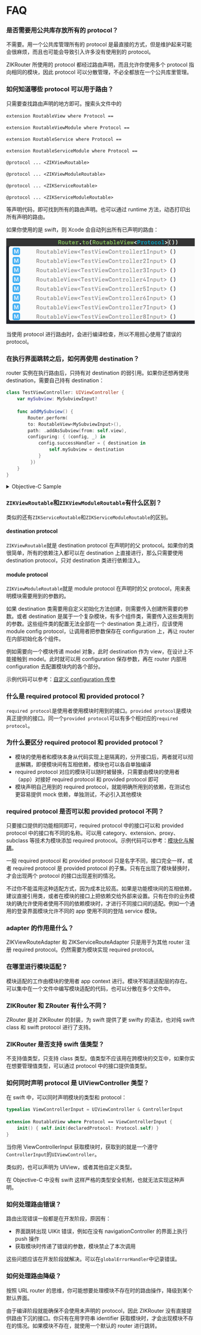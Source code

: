 # FAQ

### 是否需要用公共库存放所有的 protocol？

不需要。用一个公共库管理所有的 protocol 是最直接的方式，但是维护起来可能会很麻烦，而且也可能会导致引入许多没有使用到的 protocol。

ZIKRouter 所使用的 protocol 都经过路由声明，而且允许你使用多个 protocol 指向相同的模块，因此 protocol 可以分散管理，不必全都放在一个公共库里管理。

### 如何知道哪些 protocol 可以用于路由？

只需要查找路由声明的地方即可。搜索头文件中的

`extension RoutableView where Protocol ==`

`extension RoutableViewModule where Protocol ==`

`extension RoutableService where Protocol ==`

`extension RoutableServiceModule where Protocol ==`

`@protocol ... <ZIKViewRoutable>`

`@protocol ... <ZIKViewModuleRoutable>`

`@protocol ... <ZIKServiceRoutable>`

`@protocol ... <ZIKServiceModuleRoutable>`

等声明代码，即可找到所有的路由声明。也可以通过 runtime 方法，动态打印出所有声明的路由。

如果你使用的是 swift，则 Xcode 会自动列出所有已声明的路由：

![Xcode Auto Completion](../Resources/route-auto-completion.png)

当使用 protocol 进行路由时，会进行编译检查，所以不用担心使用了错误的 protocol。

### 在执行界面跳转之后，如何再使用 destination？

router 实例在执行路由后，只持有对 destination 的弱引用。如果你还想再使用 destination，需要自己持有 destination：

```swift
class TestViewController: UIViewController {
	var mySubview: MySubviewInput?
	
	func addMySubview() {
        Router.perform(
        to: RoutableView<MySubviewInput>(),
        path: .addAsSubview(from: self.view),
        configuring: { (config, _) in
            config.successHandler = { destination in
                self.mySubview = destination
            }
    	 })
	}
}
```

<details><summary>Objective-C Sample</summary>

```objectivec
@interface TestViewController: UIViewController
@property (nonatomic, strong) UIView<MySubviewInput> *mySubview;
@end
@implementation TestViewController

- (void)addMySubview {
    [ZIKRouterToView(MySubviewInput) performPath:ZIKViewRoutePath.addAsSubviewFrom(self.view) configuring:^(ZIKViewRouteConfiguration *config) {
        config.successHandler = ^(id<MySubviewInput> destination) {
            self.mySubview = destination;
        };
    }];
}

@end
```

</details>

### `ZIKViewRoutable`和`ZIKViewModuleRoutable`有什么区别？

类似的还有`ZIKServiceRoutable`和`ZIKServiceModuleRoutable`的区别。

#### destination protocol

`ZIKViewRoutable`就是 destination protocol 在声明时的父 protocol。如果你的类很简单，所有的依赖注入都可以在 destination 上直接进行，那么只需要使用 destination protocol，只对 destination 类进行依赖注入。

#### module protocol

`ZIKViewModuleRoutable`就是 module protocol 在声明时的父 protocol，用来表明模块需要用到的参数的。

如果 destination 类需要用自定义初始化方法创建，则需要传入创建所需要的参数。或者 destination 是属于一个复杂模块，有多个组件类，需要传入这些类用到的参数。这些组件类的配置无法全部在一个 destination 类上进行，应该使用 module config protocol，让调用者把参数保存在 configuration 上，再让 router 在内部初始化各个组件。

例如需要向一个模块传递 model 对象，此时 destination 作为 view，在设计上不能接触到 model。此时就可以用 configuration 保存参数，再在 router 内部用 configuration 去配置模块内的各个部分。

示例代码可以参考：[自定义 configuration 传参](CustomConfiguration.md)

### 什么是 required protocol 和 provided protocol？

`required protocol`是使用者使用模块时用到的接口。`provided protocol`是模块真正提供的接口。同一个`provided protocol`可以有多个相对应的`required protocol`。

### 为什么要区分 required protocol 和 provided protocol？

* 模块的使用者和模块本身从代码实现上是隔离的，分开接口后，两者就可以彻底解耦，即便模块间有互相依赖，模块也可以各自单独编译
* required protocol 对应的模块可以随时被替换，只需要由模块的使用者（app）对接好 required protocol 和 provided protocol 即可
* 模块声明自己用到的 required protocol，就能明确所用到的依赖，在测试也更容易提供 mock 依赖，单独测试，不必引入其他模块

### required protocol 是否可以和 provided protocol 不同？

只要接口提供的功能相同即可，required protocol 中的接口可以和 provided protocol 中的接口有不同的名称。可以用 category、extension、proxy、subclass 等技术为模块添加 required protocol。示例代码可以参考：[模块化与解耦](./ModuleAdapter.md)。

一般 required protocol 和 provided protocol 只是名字不同，接口完全一样，或者 required protocol 是 provided protocol 的子集。只有在出现了模块替换时，才会出现两个 protocol 的接口出现差别的情况。

不过你不能滥用这种适配方式，因为成本比较高。如果是功能模块间的互相依赖，建议直接引用类，或者在模块的接口上把依赖交给外部来设置。只有在你的业务模块的确允许使用者使用不同的依赖模块时，才进行不同接口间的适配。例如一个通用的登录界面模块允许不同的 app 使用不同的登陆 service 模块。

### adapter 的作用是什么？

ZIKViewRouteAdapter 和 ZIKServiceRouteAdapter 只是用于为其他 router 注册 required protocol。仍然需要为模块实现 required protocol。

### 在哪里进行模块适配？

模块适配的工作由模块的使用者 app context 进行。模块不知道适配层的存在。可以集中在一个文件中编写模块适配的代码，也可以分散在多个文件中。

### ZIKRouter 和 ZRouter 有什么不同？

ZRouter 是对 ZIKRouter 的封装，为 swift 提供了更 swifty 的语法，也对纯 swift class 和 swift protocol 进行了支持。

### ZIKRouter 是否支持 swift 值类型？

不支持值类型，只支持 class 类型。值类型不应该用在跨模块的交互中，如果你实在想要管理值类型，可以通过 protocol 中的接口提供值类型。

### 如何同时声明 protocol 是 UIViewController 类型？

在 swift 中，可以同时声明模块的类型和 protocol：

```swift
typealias ViewControllerInput = UIViewController & ControllerInput

extension RoutableView where Protocol == ViewControllerInput {
    init() { self.init(declaredProtocol: Protocol.self) }
}
```

当你用 ViewControllerInput 获取模块时，获取到的就是一个遵守`ControllerInput`的`UIViewController`。

类似的，也可以声明为 UIView，或者其他自定义类型。

在 Objective-C 中没有 swift 这样严格的类型安全机制，也就无法实现这种声明。

### 如何处理路由错误？

路由出现错误一般都是在开发阶段，原因有：

* 界面跳转出现 UIKit 错误，例如在没有 navigationController 的界面上执行 push 操作
* 获取模块时传递了错误的参数，模块禁止了本次调用

这些问题应该在开发阶段就解决。可以在`globalErrorHandler`中记录错误。

### 如何处理路由降级？

按照 URL router 的思维，你可能想要处理模块不存在时的路由操作，降级到某个默认界面。

由于编译阶段就能确保不会使用未声明的 protocol，因此 ZIKRouter 没有直接提供路由下沉的接口。你只有在用字符串 identifier 获取模块时，才会出现模块不存在的情况。如果模块不存在，就使用一个默认的 router 进行跳转。